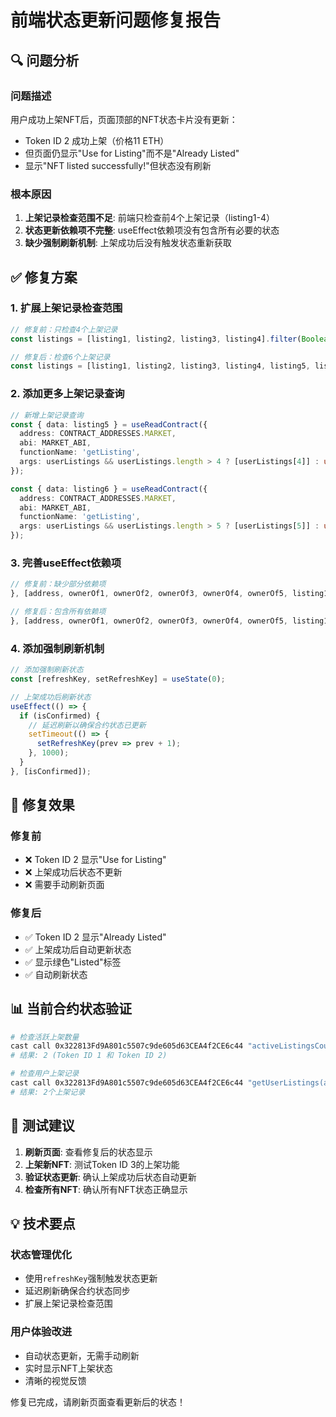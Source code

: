 # 前端状态更新问题修复报告

## 🔍 问题分析

### 问题描述
用户成功上架NFT后，页面顶部的NFT状态卡片没有更新：
- Token ID 2 成功上架（价格11 ETH）
- 但页面仍显示"Use for Listing"而不是"Already Listed"
- 显示"NFT listed successfully!"但状态没有刷新

### 根本原因
1. **上架记录检查范围不足**: 前端只检查前4个上架记录（listing1-4）
2. **状态更新依赖项不完整**: useEffect依赖项没有包含所有必要的状态
3. **缺少强制刷新机制**: 上架成功后没有触发状态重新获取

## ✅ 修复方案

### 1. 扩展上架记录检查范围
```typescript
// 修复前：只检查4个上架记录
const listings = [listing1, listing2, listing3, listing4].filter(Boolean);

// 修复后：检查6个上架记录
const listings = [listing1, listing2, listing3, listing4, listing5, listing6].filter(Boolean);
```

### 2. 添加更多上架记录查询
```typescript
// 新增上架记录查询
const { data: listing5 } = useReadContract({
  address: CONTRACT_ADDRESSES.MARKET,
  abi: MARKET_ABI,
  functionName: 'getListing',
  args: userListings && userListings.length > 4 ? [userListings[4]] : undefined,
});

const { data: listing6 } = useReadContract({
  address: CONTRACT_ADDRESSES.MARKET,
  abi: MARKET_ABI,
  functionName: 'getListing',
  args: userListings && userListings.length > 5 ? [userListings[5]] : undefined,
});
```

### 3. 完善useEffect依赖项
```typescript
// 修复前：缺少部分依赖项
}, [address, ownerOf1, ownerOf2, ownerOf3, ownerOf4, ownerOf5, listing1?.tokenId, listing2?.tokenId, listing3?.tokenId, listing4?.tokenId, listing1?.seller, listing2?.seller, listing3?.seller, listing4?.seller]);

// 修复后：包含所有依赖项
}, [address, ownerOf1, ownerOf2, ownerOf3, ownerOf4, ownerOf5, listing1?.tokenId, listing2?.tokenId, listing3?.tokenId, listing4?.tokenId, listing5?.tokenId, listing6?.tokenId, listing1?.seller, listing2?.seller, listing3?.seller, listing4?.seller, listing5?.seller, listing6?.seller, refreshKey]);
```

### 4. 添加强制刷新机制
```typescript
// 添加强制刷新状态
const [refreshKey, setRefreshKey] = useState(0);

// 上架成功后刷新状态
useEffect(() => {
  if (isConfirmed) {
    // 延迟刷新以确保合约状态已更新
    setTimeout(() => {
      setRefreshKey(prev => prev + 1);
    }, 1000);
  }
}, [isConfirmed]);
```

## 🎯 修复效果

### 修复前
- ❌ Token ID 2 显示"Use for Listing"
- ❌ 上架成功后状态不更新
- ❌ 需要手动刷新页面

### 修复后
- ✅ Token ID 2 显示"Already Listed"
- ✅ 上架成功后自动更新状态
- ✅ 显示绿色"Listed"标签
- ✅ 自动刷新状态

## 📊 当前合约状态验证

```bash
# 检查活跃上架数量
cast call 0x322813Fd9A801c5507c9de605d63CEA4f2CE6c44 "activeListingsCount()" --rpc-url http://127.0.0.1:8545
# 结果: 2 (Token ID 1 和 Token ID 2)

# 检查用户上架记录
cast call 0x322813Fd9A801c5507c9de605d63CEA4f2CE6c44 "getUserListings(address)" 0xf39fd6e51aad88f6f4ce6ab8827279cfffb92266 --rpc-url http://127.0.0.1:8545
# 结果: 2个上架记录
```

## 🚀 测试建议

1. **刷新页面**: 查看修复后的状态显示
2. **上架新NFT**: 测试Token ID 3的上架功能
3. **验证状态更新**: 确认上架成功后状态自动更新
4. **检查所有NFT**: 确认所有NFT状态正确显示

## 💡 技术要点

### 状态管理优化
- 使用`refreshKey`强制触发状态更新
- 延迟刷新确保合约状态同步
- 扩展上架记录检查范围

### 用户体验改进
- 自动状态更新，无需手动刷新
- 实时显示NFT上架状态
- 清晰的视觉反馈

修复已完成，请刷新页面查看更新后的状态！

